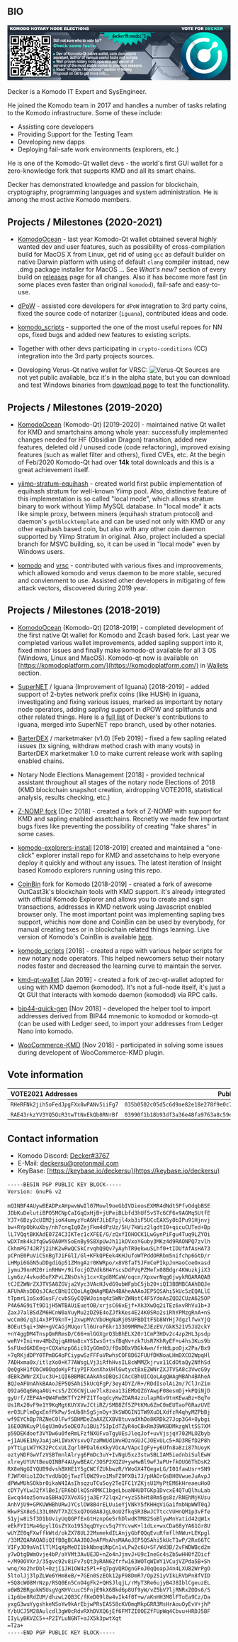 ## BIO ##

![Vote4Decker](./decker-banner-01-2021.jpg)

Decker is a Komodo IT Expert and SysEngineer.

He joined the Komodo team in 2017 and handles a number of tasks relating to the Komodo infrastructure. Some of these include:

- Assisting core developers
- Providing Support for the Testing Team
- Developing new dapps
- Deploying fail-safe work environments (explorers, etc.)

He is one of the Komodo-Qt wallet devs - the world's first GUI wallet for a zero-knowledge fork that supports KMD and all its smart chains. 

Decker has demonstrated knowledge and passion for blockchain, cryptography, programming languages and system administration. He is among the most active Komodo members. 

## Projects / Milestones (2020-2021) ###

- [KomodoOcean](https://github.com/DeckerSU/KomodoOcean) - last year Komodo-Qt wallet obtained several highly wanted dev and user features, such as possibility of cross-compilation build for MacOS X from Linux, get rid of using `gcc` as default builder on native Darwin platform with using of default `clang` compiler instead, new .dmg package installer for MacOS ... See *What's new?* section of every build on [releases](https://github.com/DeckerSU/KomodoOcean/releases) page for all changes. Also it has become more fast (in some places even faster than original `komodod`), fail-safe and easy-to-use.

- [dPoW](https://github.com/KomodoPlatform/dPoW) - assisted core developers for `dPoW` integration to 3rd party coins, fixed the source code of notarizer (`iguana`), contributed ideas and code.

- [komodo_scripts](https://github.com/DeckerSU/komodo_scripts) - supported the one of the most useful repoes for NN ops, fixed bugs and added new features to existing scripts.

- Together with other devs participating in `crypto-conditions` (CC) integration into the 3rd party projects sources.

- Developing Verus-Qt native wallet for VRSC:
![Verus-Qt](https://download.kmd.sh/verus/verus-qt-v0.7.2-3qt-64bit.jpg)
Sources are not yet public available, bcz it's in the alpha state, but you can download and test Windows binaries from [download page](https://download.kmd.sh/verus/) to test the functionallity.

## Projects / Milestones (2019-2020) ###

- [KomodoOcean](https://github.com/DeckerSU/KomodoOcean) (Komodo-Qt) [2019-2020] - maintained native Qt wallet for KMD and smartchains among whole year: successfully implemented changes needed for HF (Obsidian Dragon) transition, added new features, deleted old / unused code (code refactoring), improved exising features (such as wallet filter and others), fixed CVEs, etc. At the begin of Feb/2020 Komodo-Qt had over **14k** total downloads and this is a great achievement itself.

- [yiimp-stratum-equihash](https://github.com/DeckerSU/yiimp-stratum-equihash) - created world first public implementation of equihash stratum for well-known Yiimp pool. Also, distinctive feature of this implementation is so called "local mode", which allows stratum binary to work without Yiimp MySQL database. In "local mode" it acts like simple proxy, between miners (equihash stratum protocol) and daemon's `getblocktemplate` and can be used not only with KMD or any other equihash based coin, but also with any other coin daemon supported by Yiimp Stratum in original. Also, project included a special branch for MSVC building, so, it can be used in "local mode" even by Windows users.

- [komodo](https://github.com/KomodoPlatform/komodo) and [vrsc](https://veruscoin.io/) - contributed with various fixes and improovements, which allowed komodo and verus daemon to be more stable, secured and convienment to use. Assisted other developers in mitigating of few attack vectors, discovered during 2019 year. 

## Projects / Milestones (2018-2019) ###

- [KomodoOcean](https://github.com/KomodoPlatform/KomodoOcean) (Komodo-Qt) [2018-2019] - completed development of the first native Qt wallet for Komodo and Zcash based fork. Last year we completed various wallet improvements, added sapling support into it, fixed minor issues and finally make komodo-qt available for all 3 OS (Windows, Linux and MacOS). Komodo-qt now is available on [https://komodoplatform.com/](https://komodoplatform.com/) in [Wallets](https://komodoplatform.com/komodo-wallets/) section.

- [SuperNET](https://github.com/jl777/SuperNET) / Iguana (Improvement of Iguana) [2018-2019] - added support of 2-bytes network prefix coins (like HUSH) in iguana, investigating and fixing various issues, marked as important by notary node operators, adding *sapling* support in dPOW and splitfunds and other related things. Here is a [full list](https://github.com/jl777/SuperNET/commits?author=DeckerSU) of Decker's contributions to iguana, merged into SuperNET repo branch, used by other notaries.

- [BarterDEX](https://github.com/KomodoPlatform/BarterDEX) / marketmaker (v1.0) [Feb 2019] - fixed a few sapling related issues (tx signing, withdraw method crash with many vouts) in BarterDEX marketmaker 1.0 to make current release work with sapling enabled chains.

- Notary Node Elections Management [2018] - provided technical assistant throughout all stages of the notary node Elections of 2018 (KMD blockchain snapshot creation, airdropping VOTE2018, statistical analysis, results checking, etc.) 

- [Z-NOMP fork](https://github.com/DeckerSU/z-nomp) [Dec 2018] - created a fork of Z-NOMP with support for KMD and sapling enabled assetchains. Recnetly we made few important bugs fixes like preventing the possibility of creating "fake shares" in some cases.

- [komodo-explorers-install](https://github.com/DeckerSU/komodo-explorers-install) [2018-2019] created and maintained a "one-click" explorer install repo for KMD and assetchains to help everyone deploy it quickly and without any issues. The latest iteration of Insight based Komodo explorers running using this repo.

- [CoinBin](https://github.com/DeckerSU/coinbin/tree/komodo) fork for Komodo [2018-2019] - created a fork of awesome OutCast3k's blockchain tools with KMD support. It's already integrated with official Komodo Explorer and allows you to create and sign transactions, addresses in KMD network using Javascript enabled browser only. The most important point was implementing sapling txes support, whichis now done and CoinBin can be used by everybody, for manual creating txes or in blockchain related things learning. Live version of Komodo's CoinBin is available [here](https://deckersu.github.io/coinbin/#home).

- [komodo_scripts](https://github.com/DeckerSU/komodo_scripts) [2018] - created a repo with various helper scripts for new notary node operators. This helped newcomers setup their notary nodes faster and decreased the learning curve to maintain the server. 

- [kmd-qt-wallet](https://github.com/DeckerSU/zec-qt-wallet/tree/komodo) [Jan 2019] -   created a fork of zec-qt-wallet adopted for using with KMD daemon (komodod). It's not a full-node itself, it's just a Qt GUI that interacts with komodo daemon (komodod) via RPC calls.

- [bip44-quick-gen](https://github.com/DeckerSU/bip44-quick-gen) [Nov 2018] - developed the helper tool to import addresses derived from BIP44 mnemonic to komodod or komodo-qt (can be used with Ledger seed, to import your addresses from Ledger Nano into komodo. 

- [WooCommerce-KMD](https://wordpress.org/plugins/komodo-for-woocommerce/) [Nov 2018] - participated in solving some issues during developent of WooCommerce-KMD plugin. 

## Vote information ##

| VOTE2021 Addresses                 | Pubkey                                                             | Region |
| :--------------------------------- |:------------------------------------------------------------------:| :----: |
| `RHeRFNk2jih5oFedJpgFXx8wPANv5iiFg7` | `035b0502c05d5c6d9ae82e18e278f9e0c7db5eaaa9d2499532d04d51f10d705929` | **AR**     |
| `RAE43rkzYV3YQ5QcR3twTtNxEkQb8RNrBf` | `03990f1b18b93df3a36e48fa9763a8c59e63f6c73cfe6bff29fab2d647472ce531` | **EU**     |


## Contact information ##

 - Komodo Discord: [Decker#3767](https://komodoplatform.com/discord)
 - E-Mail: deckersu@protonmail.com
 - KeyBase: [https://keybase.io/deckersu](https://keybase.io/deckersu)
```
-----BEGIN PGP PUBLIC KEY BLOCK-----
Version: GnuPG v2

mQINBF4AUywBEADPxAHpwvWwIl07Mowl9oeGbIVDieosEXMR4dNdt5PfvOdqbBSE
JDbKuDelutiBPO5MCNpCaIGqQxHjB+jUPeiBLbfd3hUf5vSTc6CF6x9AGMqSUtfE
YJ7+6Bzy2cUIM2jioK4umyzYoA6NfJLbEFpjl4xb3iF5UCcEAXSy0bIPu91Hjnvj
bw+RYpObKuXby/nh7cnqIq0ZejFkm4dPzUz/5H/7kWiz2lgdtI0+qicuCUTed+Bp
lL7VQqtBKKAdE07Z4C3IKTec1cXFEE/G/zQxfIOHOCK1LwGynPiFgu4Tuq9LZYOi
wDXTmk4k3fqGw50A0MYSoEnBy9S8XpUwJh11kOVxoYGuby3MKz4d9RAONPQ7zvlh
CkhmPG74JR7j2ihK2wRwQCSkCrvqhQ9Qv7yAyhTR9ekwuSLhf0+tIDUfAfAsHA73
pCPnE0PuViCSnBgTJiFGlI/Gl+KFkQPEek4KHJufoWTPddORRbm5nifchp6GtD/r
LHMpi6GGN5uDDgdiGp51ZMngAzr0KWRpo/x8V8faTSJFmCePIkpJnHaoCoeOxasd
jymuJ9nnM20rinRHW+/9ifocjOZVdk6H4YscsDdFVqPZMefx08Bdgr4KWuzkjiX3
Lym6z/4vkod6uFXPvLZNsOshj1cx+Xgd8MCaW/oqcn/XpxwrNqg6jwykRQARAQAB
tCJEZWNrZXJTVSA8ZGVja2Vyc3VAcHJvdG9ubWFpbC5jb20+iQI3BBMBCAAhBQJe
AFUhAhsDBQsJCAcCBhUICQoLAgQWAgMBAh4BAheAAAoJEP5QSAhi5kUc5zEQALlE
tTpmrL1oSxdGusF/cvbSGyCQ9WJoinq4zSWNrZWNstC4F5YdoAsZQD2CUzA625OP
P4A6AG9iTt9D1jH5WTBAUiEuetOB/xrjsC66xEjf+Xk3XwDq2iTEz6xvRhVu1b+3
ZaxJ7alBSdZM6HCnW0aVuyMu2zDZ9E4oZJfkKes4E24K0SRo2siRhYPMzgRnA+nS
wcCm0G/q3i4x3PT9knT+j2xwpMVcVbUHgNaRj0SUFBDItFSb8NYHj7dgzlfwxYjQ
BOEut5qi+3WH+gVCAGjMUqorll6UroF6kr13309MRMeZJEzEV/GkK521V5JU2ckY
+nY4ggDM4TnspQmRRmsD/C66+mlGGXgrQ3bBhELX20r1CmP3HDv2c4zp2HL3psdp
weRV+Ini+mv4MbZqjqAHHa8cxYSIwsG+tsfBqNv+zk7UsR7KhRyEF+u4hs3Kus9b
5sFUxdGKDEeq+CQXahzpG6ii9IyGOm03/fBoDBxVBGk4wn/frHdLpoOjx2Pa/Bx9
+7qRKjdDPY0TPmBG4oPCiypwSzFFFuVRwhsCOF8D62FUUfDKNoaLHmDXCO2WpqHl
7ADHxma0x/itlzXoO+K77AWsgLVj3iRfhHvsIL8cWMMZkjrvx11CdOtaQy2NfhSd
QeQgkH1fObCW0OqdoKyFfiyPIFXxnXhxUHlGwtyxtBxEZWNrZXJTVSA8c3VwcG9y
dEBkZWNrZXIuc3U+iQI6BBMBCAAkAhsDBQsJCAcCBhUICQoLAgQWAgMBAh4BAheA
BQJeAFUnAhkBAAoJEP5QSAhi5kUcQFgP/3ey4DYZ/R+/RDdIsolAi2m/7ClJnZ1m
Q92a6Qq6WqaAUi+cs5/ZC6CNjLue7lx8zea13iEMbQZGYAwpF08esmDj+kPQiNjD
gyUrf/ZEP4A+QW4FmBKTfY2PFZ1TfoqdcyKwZOAR4zzulapRGv9tnKEwaBz+8q7e
Us1Rx20vF9e1Y9KqMgtKUYXVwJCtiRZ/SMB8Zf5ZPtKMu6ZmC0mEUTaoF6RazUVE
erO3LPlmOgxEnfPkPw/5nUb8h5g5jnOy+3kSWOGIN1TW9XuDLXdfzR4qhyMZPbBj
wf9EYChBp7RZNeC0lFwfSBHMDeZaAXZCXBV8tuvadXhDo8KRDk27Jop3G4+8ybgi
16EO0NKuyPl6gU3m0v5oDEO7u1BUi75IpIdTZyR4oCBxRm39WK8DMkzgWlt5S7XM
p59DEKdoef3VYDw6u0feRmLFzfNXUFvaTgyUEsJleqJof+uvVjsjqY702MLOZbyb
+j1AU6E1NyJaAjaHiIWxKYsxvQ7zaMWUd1WvHOznGUJCJOExULc5+AD3REfD2P8h
pYTtLpLW7YK32PcCxULZqrl0PDal6xKkyVOcA/VApcIgFy+y6Ufn8a8zi87hUoyK
oztyNDFGwVfzVSBTmnlAlryg6PmDc3uY+IvNgU5xz3stwSBLIAM5iednbiSulEwW
xlreyUYUVtBeuQINBF4AUywBEAC/3OSP2XQZU+ywHwBl9wFJaPU+fkOUG6ThDsK2
RX8eNgGIYQUB9dvshBXHE1Y5gCWCfZUkbwzR/YWoGX4TQegxLG/I01fawUsr+SN9
FJWFXHio1ZOcYvdUbQOjTwzTlQWZ9vo1MsFZ9PXBi7J/pHAOrGsBH0VwueJuAvpJ
dPWwMUhSOkbr0ikaW4IAsIhsqzuTCu5oy2TeIFC1YZKjsU1MyPtEM6kHreaeuHo0
cDY7yYLwJ2fXlBeI/ER6bDlkQSnRMKC1bgeLbuaNHUDTGKp1DvcxE4QTuQlhuLab
Ewcq44oz5onvaSBHaQ7XVoXGjja3Er72lqx2r+yzS5hHt8Rm5gs8z/RNEhMjKUsu
AnhVjU9+GPKUWHBhURwJYCslOW8B4rELUuieYjVNkY5fKHHqViGa1fmbNpWWT0qJ
HkwFSX8e5i33L0NVT7XZCSxQ7OG8A8JgL0oU2fkqSR3BwJCTtccVUHnQM1p3vFfe
S1yjw8i5f3D1bUviyUqQGPfExGtHznpGe5rhDlwdKTM82SoBlywMnYatid42qW1x
eEkFYI1Ma46pylIGsZYXo1953qqDYycv5q7YYcvwK+l1dLx+wxCDa68yYA61Gr8U
wUYZE0qFXwffkWtd/okZX78UL22MxmekdILAnjyGbFQQqEvuRfmflhNWu+LEKpgl
/33MZQARAQABiQIfBBgBCAAJBQJeAFMsAhsMAAoJEP5QSAhi5kUcT1wP/2Rx66TC
VIFyJD9aVnIlTlM1qXpMeOI1bkNbnqUNpCn1vLPw2c6U+SF/Wd3B/2vFWDWBcd2m
y7wDtgDWmOvje4bP/aYVMt3AvUEJD+nZo4nJjmvJ+U9cIneGc4sZb5wHH0fZOicf
+/M90OVXrJ/35gvc92v8iFv7sQt3yRAN62frfw163WOTqWIWY1VCujVZPda5B+Sh
wnq/Xo2hrDbl+0zjI1JH1OW4z5Pl+Fq7pgVQROgnGFoJ0qQeapJ4n4LXU82WrPgO
5ltolJj3lpZLWe6YHm8eB/+7GEn0SzEOk12pF98DmR7/Op2S1yVIkLRVbPn8fVID
+SQ8cWO8MrNzp/RSQ0En5CnO4gFk2+QHSJlqjL/rMyT3Re6ujyB4J8IblCgeuzEL
o6WB2BRgokW5UsgVgKHVcucCSFnjE9kX6Bkd6p8Uf9yW/vZ5bV7ljRNRxZODs6/5
i1p6be8RdZUM/dhzwL2QB3C/fKeD09l8w4vIk4f0T+w/aKnHH3M8lFToEa9Cz/Da
yxgG3wuYygshkeNSoYw9kArEbjwPRsEA558cKVOmqMkpGRR3MsHrAouOyEvV+jhP
Y/bUCJ5M28Aulcdl3gW0cRdvRXhDVXQ6jEf6FMTZI0OEZfFUpWq4Cbvu+HRDJ5BF
IIyLyBKVZC5++P2IYLuNGNT+aJX5k3pwtXqt
=T2a+
-----END PGP PUBLIC KEY BLOCK-----
```
 

